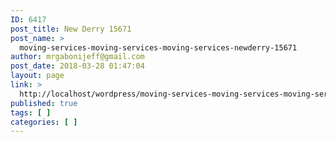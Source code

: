 ```yaml
---
ID: 6417
post_title: New Derry 15671
post_name: >
  moving-services-moving-services-moving-services-newderry-15671
author: mrgabonijeff@gmail.com
post_date: 2018-03-28 01:47:04
layout: page
link: >
  http://localhost/wordpress/moving-services-moving-services-moving-services-newderry-15671/
published: true
tags: [ ]
categories: [ ]
---
```

